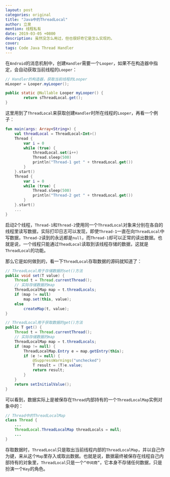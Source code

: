 ```yaml
---
layout: post
categories: original
title: "Java中的ThreadLocal"
author: 立泉
mention: 线程私有
date: 2019-03-05 +0800
description: 虽然没怎么用过，但也很好奇它是怎么实现的。
cover: 
tags: Code Java Thread Handler
---
```


在`Android`的消息机制中，创建`Handler`需要一个`Looper`，如果不在构造器中指定，会自动获取当前线程的`Looper`：

```java
// Handler的构造器，获取当前线程的Looper
mLooper = Looper.myLooper();

public static @Nullable Looper myLooper() {
        return sThreadLocal.get();
}
```

这里用到了`ThreadLocal`来获取创建`Handler`时所在线程的`Looper`，再看一个例子：

```kotlin
fun main(args: Array<String>) {
    val threadLocal = ThreadLocal<Int>()
    Thread {
        var i = 0
        while (true) {
            threadLocal.set(i++)
            Thread.sleep(500)
            println("Thread-1 get " + threadLocal.get())
        }
    }.start()
    Thread {
        var i = 0
        while (true) {
            Thread.sleep(500)
            println("Thread-2 get " + threadLocal.get())
        }
    }.start()
    ...
}
```

启动2个线程，`Thread-1`和`Thread-2`使用同一个`ThreadLocal`对象来分别在各自的线程里读写数据，实际打印日志可以发现，即使`Thread-1`一直在向`ThreadLocal`中写数据，`Thread-2`读到的永远都是`null`，而`Thread-1`却可以正常的读出数据。也就是说，一个线程只能通过`TheadLocal`读取到该线程存储的数据，这就是`ThreadLocal`的功能。

那么它是如何做到的，看一下`ThreadLocal`存取数据的源码就知道了：

```java
// ThreadLocal用于存储数据的set()方法
public void set(T value) {
    Thread t = Thread.currentThread();
    // 实际存储数据的map
    ThreadLocalMap map = t.threadLocals;
    if (map != null)
        map.set(this, value);
    else
        createMap(t, value);
}

// ThreadLocal用于获取数据的get()方法
public T get() {
    Thread t = Thread.currentThread();
    // 实际存储数据的map
    ThreadLocalMap map = t.threadLocals;
    if (map != null) {
        ThreadLocalMap.Entry e = map.getEntry(this);
        if (e != null) {
            @SuppressWarnings("unchecked")
            T result = (T)e.value;
            return result;
        }
    }
    return setInitialValue();
}
```

可以看到，数据实际上是被保存在`Thread`内部持有的一个`ThreadLocalMap`实例对象中的：

```java
// Thread中的ThreadLocalMap
class Thread {
    ...
    ThreadLocal.ThreadLocalMap threadLocals = null;
    ...
}
```

存取数据时，`ThreadLocal`只是取出当前线程内部的`ThreadLocalMap`，并以自己作为键，来从这个`Map`里存入或取出数据。也就是说，数据最终被保存在线程自己内部持有的对象里，`ThreadLocal`只是一个`“中间商”`，它本身不存储任何数据，只是扮演一个`Key`的角色。